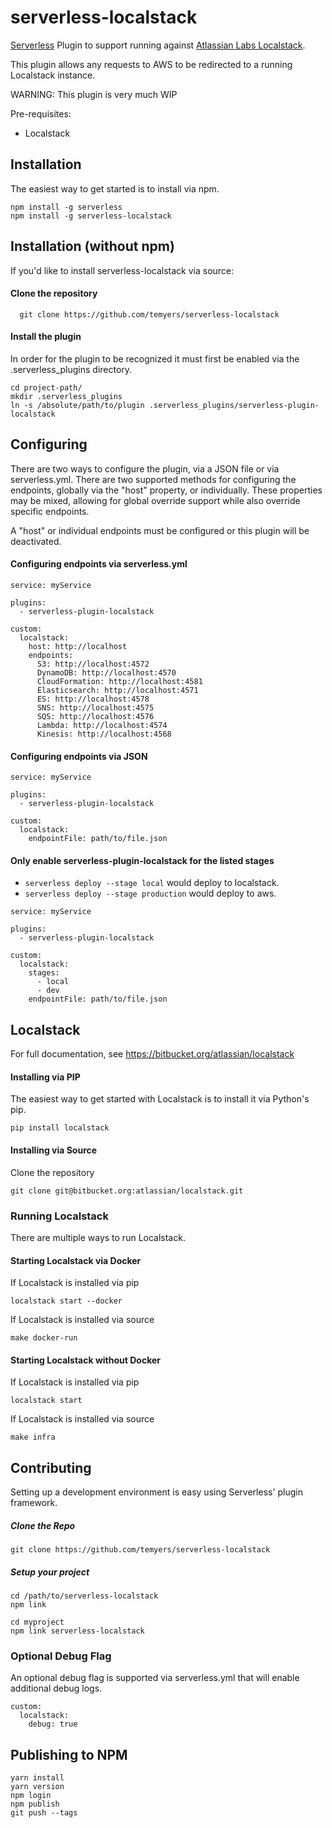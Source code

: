 # serverless-localstack
[Serverless](https://serverless.com/) Plugin to support running against [Atlassian Labs Localstack](https://github.com/atlassian/localstack).

This plugin allows any requests to AWS to be redirected to a running Localstack instance.

WARNING: This plugin is very much WIP

Pre-requisites:
* Localstack

## Installation

The easiest way to get started is to install via npm.

    npm install -g serverless
    npm install -g serverless-localstack

## Installation (without npm)

If you'd like to install serverless-localstack via source:

#### Clone the repository
      git clone https://github.com/temyers/serverless-localstack

#### Install the plugin

In order for the plugin to be recognized it must first be enabled via the .serverless_plugins directory.

```
cd project-path/
mkdir .serverless_plugins
ln -s /absolute/path/to/plugin .serverless_plugins/serverless-plugin-localstack
```

## Configuring

There are two ways to configure the plugin, via a JSON file or via serverless.yml. There are two supported methods for
configuring the endpoints, globally via the "host" property, or individually. These properties may be mixed, allowing for
global override support while also override specific endpoints.

A "host" or individual endpoints must be configured or this plugin will be deactivated.

#### Configuring endpoints via serverless.yml

```
service: myService

plugins:
  - serverless-plugin-localstack

custom:
  localstack:
    host: http://localhost
    endpoints:
      S3: http://localhost:4572
      DynamoDB: http://localhost:4570
      CloudFormation: http://localhost:4581
      Elasticsearch: http://localhost:4571
      ES: http://localhost:4578
      SNS: http://localhost:4575
      SQS: http://localhost:4576
      Lambda: http://localhost:4574
      Kinesis: http://localhost:4568
```

#### Configuring endpoints via JSON

```
service: myService

plugins:
  - serverless-plugin-localstack

custom:
  localstack:
    endpointFile: path/to/file.json
```

#### Only enable serverless-plugin-localstack for the listed stages
* ```serverless deploy --stage local``` would deploy to localstack.
* ```serverless deploy --stage production``` would deploy to aws.

```
service: myService

plugins:
  - serverless-plugin-localstack

custom:
  localstack:
    stages:
      - local
      - dev
    endpointFile: path/to/file.json
```

## Localstack

For full documentation, see https://bitbucket.org/atlassian/localstack

#### Installing via PIP

The easiest way to get started with Localstack is to install it via Python's pip.

```
pip install localstack
```

#### Installing via Source

Clone the repository
```
git clone git@bitbucket.org:atlassian/localstack.git
```

### Running Localstack

There are multiple ways to run Localstack.

#### Starting Localstack via Docker

If Localstack is installed via pip

```
localstack start --docker
```

If Localstack is installed via source

```
make docker-run
```

#### Starting Localstack without Docker

If Localstack is installed via pip

```
localstack start
```

If Localstack is installed via source

```
make infra
```

## Contributing

Setting up a development environment is easy using Serverless' plugin framework.

##### Clone the Repo

```
git clone https://github.com/temyers/serverless-localstack
```

##### Setup your project

```
cd /path/to/serverless-localstack
npm link

cd myproject
npm link serverless-localstack
```

### Optional Debug Flag

An optional debug flag is supported via serverless.yml that will enable additional debug logs.

```
custom:
  localstack:
    debug: true
```

## Publishing to NPM

```
yarn install
yarn version
npm login
npm publish
git push --tags
```
